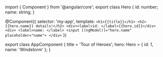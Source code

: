 import { Component } from '@angular/core';
export class Hero {
  id: number;
  name: string;
}

@Component({
  selector: 'my-app',
  template: `
    <h1>{{title}}</h1>
    <h2>{{hero.name}} details!</h2>
    <div><label>id: </label>{{hero.id}}</div>
    <div>
      <label>name: </label>
      <input [(ngModel)]="hero.name" placeholder="name">
    </div>
    `
})

export class AppComponent {
  title = 'Tour of Heroes';
  hero: Hero = {
    id: 1,
    name: 'Windstorm'
  };
}